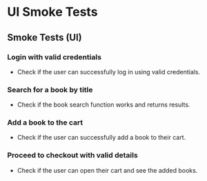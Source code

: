 # UI Smoke Tests

## Smoke Tests (UI)

### Login with valid credentials
- Check if the user can successfully log in using valid credentials.

### Search for a book by title
- Check if the book search function works and returns results.

### Add a book to the cart
- Check if the user can successfully add a book to their cart.

### Proceed to checkout with valid details
- Check if the user can open their cart and see the added books.
